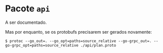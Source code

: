 # Pacote `api`

A ser documentado.

Mas por enquanto, se os protobufs precisarem ser gerados novamente:

```terminal
$ protoc --go_out=. --go_opt=paths=source_relative --go-grpc_out=. --go-grpc_opt=paths=source_relative ./api/plan.proto
```
